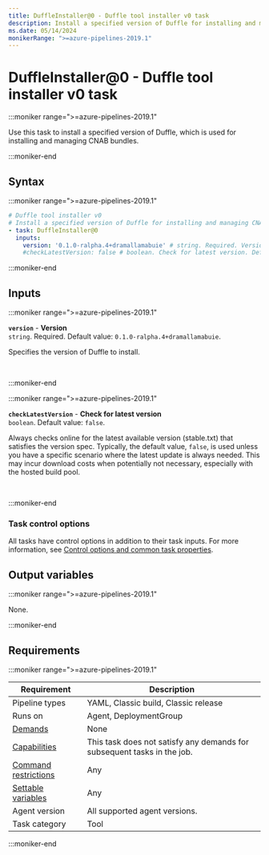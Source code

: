 ```yaml
---
title: DuffleInstaller@0 - Duffle tool installer v0 task
description: Install a specified version of Duffle for installing and managing CNAB bundles.
ms.date: 05/14/2024
monikerRange: ">=azure-pipelines-2019.1"
---
```


# DuffleInstaller@0 - Duffle tool installer v0 task

<!-- :::description::: -->
:::moniker range=">=azure-pipelines-2019.1"

<!-- :::editable-content name="description"::: -->
Use this task to install a specified version of Duffle, which is used for installing and managing CNAB bundles.
<!-- :::editable-content-end::: -->

:::moniker-end
<!-- :::description-end::: -->

<!-- :::syntax::: -->
## Syntax

:::moniker range=">=azure-pipelines-2019.1"

```yaml
# Duffle tool installer v0
# Install a specified version of Duffle for installing and managing CNAB bundles.
- task: DuffleInstaller@0
  inputs:
    version: '0.1.0-ralpha.4+dramallamabuie' # string. Required. Version. Default: 0.1.0-ralpha.4+dramallamabuie.
    #checkLatestVersion: false # boolean. Check for latest version. Default: false.
```

:::moniker-end
<!-- :::syntax-end::: -->

<!-- :::inputs::: -->
## Inputs

<!-- :::item name="version"::: -->
:::moniker range=">=azure-pipelines-2019.1"

**`version`** - **Version**<br>
`string`. Required. Default value: `0.1.0-ralpha.4+dramallamabuie`.<br>
<!-- :::editable-content name="helpMarkDown"::: -->
Specifies the version of Duffle to install.
<!-- :::editable-content-end::: -->
<br>

:::moniker-end
<!-- :::item-end::: -->
<!-- :::item name="checkLatestVersion"::: -->
:::moniker range=">=azure-pipelines-2019.1"

**`checkLatestVersion`** - **Check for latest version**<br>
`boolean`. Default value: `false`.<br>
<!-- :::editable-content name="helpMarkDown"::: -->
Always checks online for the latest available version (stable.txt) that satisfies the version spec. Typically, the default value, `false`, is used unless you have a specific scenario where the latest update is always needed. This may incur download costs when potentially not necessary, especially with the hosted build pool.
<!-- :::editable-content-end::: -->
<br>

:::moniker-end
<!-- :::item-end::: -->

### Task control options

All tasks have control options in addition to their task inputs. For more information, see [Control options and common task properties](/azure/devops/pipelines/yaml-schema/steps-task#common-task-properties).
<!-- :::inputs-end::: -->

<!-- :::outputVariables::: -->
## Output variables

:::moniker range=">=azure-pipelines-2019.1"

None.

:::moniker-end
<!-- :::outputVariables-end::: -->

<!-- :::remarks::: -->
<!-- :::editable-content name="remarks"::: -->
<!-- :::editable-content-end::: -->
<!-- :::remarks-end::: -->

<!-- :::examples::: -->
<!-- :::editable-content name="examples"::: -->
<!-- :::editable-content-end::: -->
<!-- :::examples-end::: -->

<!-- :::properties::: -->
## Requirements

:::moniker range=">=azure-pipelines-2019.1"

| Requirement | Description |
|-------------|-------------|
| Pipeline types | YAML, Classic build, Classic release |
| Runs on | Agent, DeploymentGroup |
| [Demands](/azure/devops/pipelines/process/demands) | None |
| [Capabilities](/azure/devops/pipelines/agents/agents#capabilities) | This task does not satisfy any demands for subsequent tasks in the job. |
| [Command restrictions](/azure/devops/pipelines/security/templates#agent-logging-command-restrictions) | Any |
| [Settable variables](/azure/devops/pipelines/security/templates#agent-logging-command-restrictions) | Any |
| Agent version | All supported agent versions. |
| Task category | Tool |

:::moniker-end
<!-- :::properties-end::: -->

<!-- :::see-also::: -->
<!-- :::editable-content name="seeAlso"::: -->
<!-- :::editable-content-end::: -->
<!-- :::see-also-end::: -->